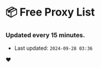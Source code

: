 # :package: Free Proxy List
### Updated every 15 minutes.

- Last updated: `2024-09-28 03:36`

:heart:
